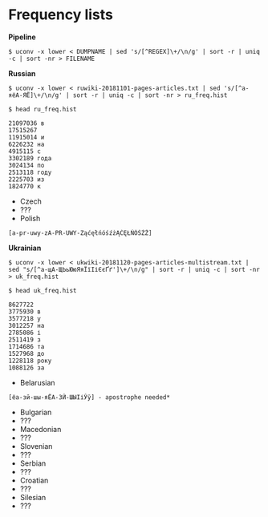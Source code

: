# Frequency lists

**Pipeline**

```
$ uconv -x lower < DUMPNAME | sed 's/[^REGEX]\+/\n/g' | sort -r | uniq -c | sort -nr > FILENAME
```


**Russian**
```
$ uconv -x lower < ruwiki-20181101-pages-articles.txt | sed 's/[^а-яёА-ЯЁ]\+/\n/g' | sort -r | uniq -c | sort -nr > ru_freq.hist

$ head ru_freq.hist

21097036 в
17515267 
11915014 и
6226232 на
4915115 с
3302189 года
3024134 по
2513118 году
2225703 из
1824770 к
```

* Czech
* ???
* Polish
```
[a-pr-uwy-zA-PR-UWY-ZąćęłńóśźżĄĆĘŁŃÓŚŹŻ]
```
**Ukrainian**
```
$ uconv -x lower < ukwiki-20181120-pages-articles-multistream.txt | sed "s/[^а-щА-ЩЬьЮюЯяЇїІіЄєҐґ']\+/\n/g" | sort -r | uniq -c | sort -nr > uk_freq.hist

$ head uk_freq.hist

8627722 
3775930 в
3577218 у
3012257 на
2785086 і
2511419 з
1714686 та
1527968 до
1228118 року
1088126 за
```
* Belarusian
```
[ёа-зй-шы-яЁА-ЗЙ-ШЫІіЎў] - apostrophe needed*
```
* Bulgarian 
* ???
* Macedonian 
* ???
* Slovenian
* ???
* Serbian
* ???
* Croatian
* ???
* Silesian
* ???
